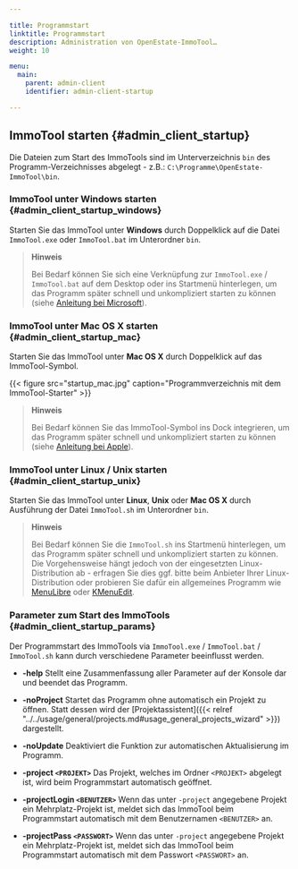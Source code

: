 ```yaml
---

title: Programmstart
linktitle: Programmstart
description: Administration von OpenEstate-ImmoTool…
weight: 10

menu:
  main:
    parent: admin-client
    identifier: admin-client-startup

---
```


## ImmoTool starten {#admin_client_startup}

Die Dateien zum Start des ImmoTools sind im Unterverzeichnis `bin` des Programm-Verzeichnisses abgelegt - z.B.: `C:\Programme\OpenEstate-ImmoTool\bin`.


### ImmoTool unter Windows starten {#admin_client_startup_windows}

Starten Sie das ImmoTool unter **Windows** durch Doppelklick auf die Datei `ImmoTool.exe` oder `ImmoTool.bat` im Unterordner `bin`.

> **Hinweis**
>
> Bei Bedarf können Sie sich eine Verknüpfung zur `ImmoTool.exe` / `ImmoTool.bat` auf dem Desktop oder ins Startmenü hinterlegen, um das Programm später schnell und unkompliziert starten zu können (siehe [Anleitung bei Microsoft](http://windows.microsoft.com/de-de/windows/create-delete-shortcut#1TC=windows-7)).


### ImmoTool unter Mac OS X starten {#admin_client_startup_mac}

Starten Sie das ImmoTool unter **Mac OS X** durch Doppelklick auf das ImmoTool-Symbol.

{{< figure src="startup_mac.jpg" caption="Programmverzeichnis mit dem ImmoTool-Starter" >}}

> **Hinweis**
>
> Bei Bedarf können Sie das ImmoTool-Symbol ins Dock integrieren, um das Programm später schnell und unkompliziert starten zu können (siehe [Anleitung bei Apple](http://support.apple.com/kb/HT2474?viewlocale=de_DE)).


### ImmoTool unter Linux / Unix starten {#admin_client_startup_unix}

Starten Sie das ImmoTool unter **Linux**, **Unix** oder **Mac OS X** durch Ausführung der Datei `ImmoTool.sh` im Unterordner `bin`.

> **Hinweis**
>
> Bei Bedarf können Sie die `ImmoTool.sh` ins Startmenü hinterlegen, um das Programm später schnell und unkompliziert starten zu können. Die Vorgehensweise hängt jedoch von der eingesetzten Linux-Distribution ab - erfragen Sie dies ggf. bitte beim Anbieter Ihrer Linux-Distribution oder probieren Sie dafür ein allgemeines Programm wie [MenuLibre](http://wiki.ubuntuusers.de/MenuLibre) oder [KMenuEdit](http://wiki.ubuntuusers.de/Men%C3%BCeditor#KDE).


### Parameter zum Start des ImmoTools {#admin_client_startup_params}

Der Programmstart des ImmoTools via `ImmoTool.exe` / `ImmoTool.bat` / `ImmoTool.sh` kann durch verschiedene Parameter beeinflusst werden.

-   **-help**
    Stellt eine Zusammenfassung aller Parameter auf der Konsole dar und beendet das Programm.

-   **-noProject**
    Startet das Programm ohne automatisch ein Projekt zu öffnen. Statt dessen wird der [Projektassistent]({{< relref "../../usage/general/projects.md#usage_general_projects_wizard" >}}) dargestellt.

-   **-noUpdate**
    Deaktiviert die Funktion zur automatischen Aktualisierung im Programm.

-   **-project `<PROJEKT>`**
    Das Projekt, welches im Ordner `<PROJEKT>` abgelegt ist, wird beim Programmstart automatisch geöffnet.

-   **-projectLogin `<BENUTZER>`**
    Wenn das unter `-project` angegebene Projekt ein Mehrplatz-Projekt ist, meldet sich das ImmoTool beim Programmstart automatisch mit dem Benutzernamen `<BENUTZER>` an.

-   **-projectPass `<PASSWORT>`**
    Wenn das unter `-project` angegebene Projekt ein Mehrplatz-Projekt ist, meldet sich das ImmoTool beim Programmstart automatisch mit dem Passwort `<PASSWORT>` an.

